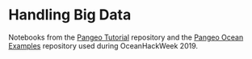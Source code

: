 # Handling Big Data

Notebooks from the [Pangeo Tutorial](https://github.com/pangeo-data/pangeo-tutorial/) repository and the [Pangeo Ocean Examples](https://github.com/pangeo-data/pangeo-ocean-examples/) repository used during OceanHackWeek 2019.
